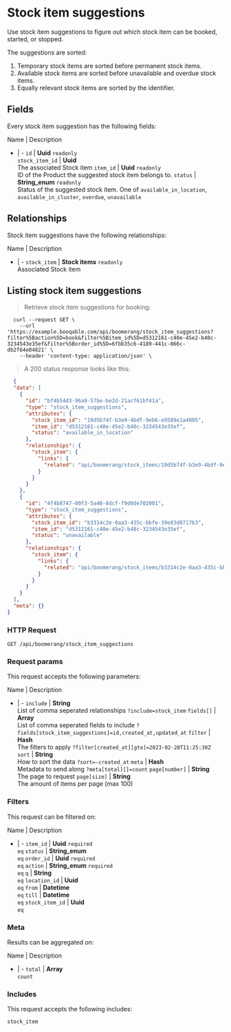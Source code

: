 # Stock item suggestions

Use stock item suggestions to figure out which stock item can be booked,
started, or stopped.

The suggestions are sorted:
  1. Temporary stock items are sorted before permanent stock items.
  2. Available stock items are sorted before unavailable and overdue stock items.
  3. Equally relevant stock items are sorted by the identifier.

## Fields
Every stock item suggestion has the following fields:

Name | Description
- | -
`id` | **Uuid** `readonly`<br>
`stock_item_id` | **Uuid** <br>The associated Stock item
`item_id` | **Uuid** `readonly`<br>ID of the Product the suggested stock item belongs to.
`status` | **String_enum** `readonly`<br>Status of the suggested stock item. One of `available_in_location`, `available_in_cluster`, `overdue`, `unavailable` 


## Relationships
Stock item suggestions have the following relationships:

Name | Description
- | -
`stock_item` | **Stock items** `readonly`<br>Associated Stock item


## Listing stock item suggestions



> Retrieve stock item suggestions for booking:

```shell
  curl --request GET \
    --url 'https://example.booqable.com/api/boomerang/stock_item_suggestions?filter%5Baction%5D=book&filter%5Bitem_id%5D=d5312161-c40e-45e2-b48c-3234543e35ef&filter%5Border_id%5D=6fbb35c6-4189-441c-866c-db2f64e04821' \
    --header 'content-type: application/json' \
```

> A 200 status response looks like this:

```json
  {
  "data": [
    {
      "id": "bf4b54d3-96a9-57be-be2d-21acf61bf41a",
      "type": "stock_item_suggestions",
      "attributes": {
        "stock_item_id": "19d5b74f-b3e9-4bdf-9eb6-e9589e1a4005",
        "item_id": "d5312161-c40e-45e2-b48c-3234543e35ef",
        "status": "available_in_location"
      },
      "relationships": {
        "stock_item": {
          "links": {
            "related": "api/boomerang/stock_items/19d5b74f-b3e9-4bdf-9eb6-e9589e1a4005"
          }
        }
      }
    },
    {
      "id": "4f4b8747-00f3-5a48-8dcf-f9d0de702001",
      "type": "stock_item_suggestions",
      "attributes": {
        "stock_item_id": "b3314c2e-0aa3-435c-bbfe-39e83d8717b3",
        "item_id": "d5312161-c40e-45e2-b48c-3234543e35ef",
        "status": "unavailable"
      },
      "relationships": {
        "stock_item": {
          "links": {
            "related": "api/boomerang/stock_items/b3314c2e-0aa3-435c-bbfe-39e83d8717b3"
          }
        }
      }
    }
  ],
  "meta": {}
}
```

### HTTP Request

`GET /api/boomerang/stock_item_suggestions`

### Request params

This request accepts the following parameters:

Name | Description
- | -
`include` | **String** <br>List of comma seperated relationships `?include=stock_item`
`fields[]` | **Array** <br>List of comma seperated fields to include `?fields[stock_item_suggestions]=id,created_at,updated_at`
`filter` | **Hash** <br>The filters to apply `?filter[created_at][gte]=2023-02-28T11:25:30Z`
`sort` | **String** <br>How to sort the data `?sort=-created_at`
`meta` | **Hash** <br>Metadata to send along `?meta[total][]=count`
`page[number]` | **String** <br>The page to request
`page[size]` | **String** <br>The amount of items per page (max 100)


### Filters

This request can be filtered on:

Name | Description
- | -
`item_id` | **Uuid** `required`<br>`eq`
`status` | **String_enum** <br>`eq`
`order_id` | **Uuid** `required`<br>`eq`
`action` | **String_enum** `required`<br>`eq`
`q` | **String** <br>`eq`
`location_id` | **Uuid** <br>`eq`
`from` | **Datetime** <br>`eq`
`till` | **Datetime** <br>`eq`
`stock_item_id` | **Uuid** <br>`eq`


### Meta

Results can be aggregated on:

Name | Description
- | -
`total` | **Array** <br>`count`


### Includes

This request accepts the following includes:

`stock_item`






